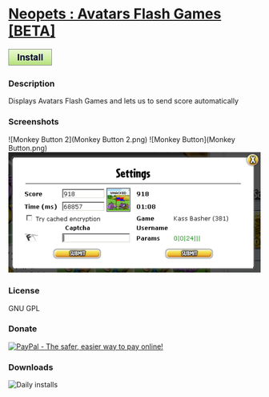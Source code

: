 # [Neopets : Avatars Flash Games [BETA]](.)

[![Install](../../resources/image/install_button.jpg)](../../../../raw/master/scripts/Neopets_Avatars_Flash_Games_BETA/127882.user.js)

### Description

Displays Avatars Flash Games and lets us to send score automatically

### Screenshots

![Monkey Button 2](Monkey Button 2.png)
![Monkey Button](Monkey Button.png)
![Settings](Settings.png)

### License

GNU GPL

### Donate

[![PayPal - The safer, easier way to pay online!](https://www.paypalobjects.com/en_US/i/btn/btn_donate_SM.gif)](http://goo.gl/Fv19S)

### Downloads

![Daily installs](http://gm.wesley.eti.br/count.php?type=image&id=%id%)